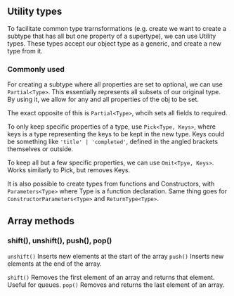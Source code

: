 ## Utility types
To facilitate common type trarnsformations (e.g. create we want to create a 
subtype that has all but one property of a supertype), 
we can use Utility types.
These types accept our object type as a generic, and create a new type from it.

### Commonly used

For creating a subtype where all properties are set to optional, we can use `Partial<Type>`.
This essentially represents all subsets of our original type. 
By using it, we allow for any and all properties of the obj to be set.

The exact opposite of this is `Partial<Type>`, whcih sets all fields to required.

To only keep specific properties of a type, use `Pick<Type, Keys>`, 
where keys is a type representing the keys to be kept in the new type. 
Keys could be something like `'title' | 'completed'`, defined in the angled brackets themselves or outside.

To keep all but a few specific properties, we can use `Omit<Tpye, Keys>`. 
Works similarly to Pick, but removes Keys.

It is also possible to create types from functions and Constructors, with `Parameters<Type>` where Type is a function declaration.
Same thing goes for `ConstructorParameters<Type>` and `ReturnType<Type>`.

## Array methods
### shift(), unshift(), push(), pop()
`unshift()` Inserts new elements at the start of the array
`push()` Inserts new elements at the end of the array.

`shift()` Removes the first element of an array and returns that element. Useful for queues.
`pop()` Removes and returns the last element of an array.